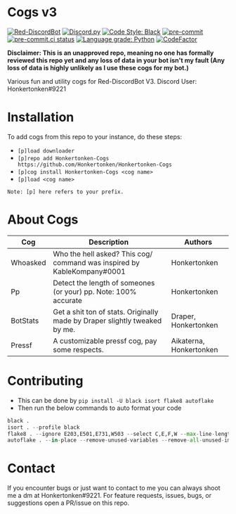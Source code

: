 # Cogs v3

[![Red-DiscordBot](https://img.shields.io/badge/Red--DiscordBot-V3-red.svg)](https://github.com/Cog-Creators/Red-DiscordBot)
[![Discord.py](https://img.shields.io/badge/Discord.py-rewrite-blue.svg)](https://github.com/Rapptz/discord.py/tree/rewrite)
[![Code Style: Black](https://img.shields.io/badge/code%20style-black-000000.svg)](https://github.com/ambv/black)
[![pre-commit](https://img.shields.io/badge/pre--commit-enabled-brightgreen?logo=pre-commit&logoColor=white)](https://github.com/pre-commit/pre-commit)
[![pre-commit.ci status](https://results.pre-commit.ci/badge/github/Honkertonken/Cogs-V3/master.svg)](https://results.pre-commit.ci/latest/github/Honkertonken/Cogs-V3/master)
[![Language grade: Python](https://img.shields.io/lgtm/grade/python/g/Honkertonken/Cogs-V3.svg?logo=lgtm&logoWidth=18)](https://lgtm.com/projects/g/Honkertonken/Cogs-V3/context:python)
[![CodeFactor](https://www.codefactor.io/repository/github/honkertonken/honkertonken-cogs/badge)](https://www.codefactor.io/repository/github/honkertonken/honkertonken-cogs)

**Disclaimer: This is an unapproved repo, meaning no one has formally reviewed this repo yet and any loss of data in your bot isn't my fault (Any loss of data is highly unlikely as I use these cogs for my bot.)**

Various fun and utility cogs for Red-DiscordBot V3.
Discord User: Honkertonken#9221

# Installation

To add cogs from this repo to your instance, do these steps:

- `[p]load downloader`
- `[p]repo add Honkertonken-Cogs https://github.com/Honkertonken/Honkertonken-Cogs`
- `[p]cog install Honkertonken-Cogs <cog name>`
- `[p]load <cog name>`

`Note: [p] here refers to your prefix.`

# About Cogs

| Cog      | Description                                                                | Authors                 |
| -------- | -------------------------------------------------------------------------- | ----------------------- |
| Whoasked | Who the hell asked? This cog/ command was inspired by KableKompany#0001    | Honkertonken            |
| Pp       | Detect the length of someones (or your) pp. Note: 100% accurate            | Honkertonken            |
| BotStats | Get a shit ton of stats. Originally made by Draper slightly tweaked by me. | Draper, Honkertonken    |
| Pressf   | A customizable pressf cog, pay some respects.                              | Aikaterna, Honkertonken |

# Contributing

- This can be done by `pip install -U black isort flake8 autoflake`
- Then run the below commands to auto format your code

```py
black .
isort . --profile black
flake8 . --ignore E203,E501,E731,W503 --select C,E,F,W --max-line-length 99
autoflake . --in-place --remove-unused-variables --remove-all-unused-imports
```

# Contact

If you encounter bugs or just want to contact to me you can always shoot me a dm at Honkertonken#9221. For feature requests, issues, bugs, or suggestions open a PR/issue on this repo.
